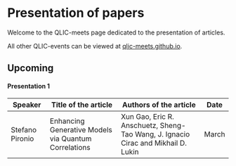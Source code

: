# Presentation of papers
Welcome to the QLIC-meets page dedicated to the presentation of articles. 

All other QLIC-events can be viewed at [qlic-meets.github.io](https://qlic-meets.github.io/).


## Upcoming



#### Presentation 1

| Speaker         | Title of the article                                 | Authors of the article                                       | Date  |
| --------------- | ---------------------------------------------------- | ------------------------------------------------------------ | ----- |
| Stefano Pironio | Enhancing Generative Models via Quantum Correlations | Xun Gao, Eric R. Anschuetz, Sheng-Tao Wang, J. Ignacio Cirac and Mikhail D. Lukin | March |



